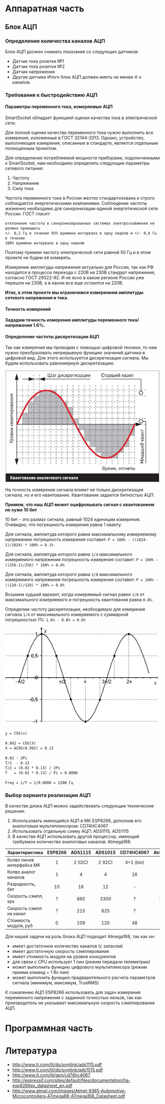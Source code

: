 # Аппаратная часть

## Блок АЦП

### Определение количества каналов АЦП
Блок АЦП должен снимать показания со следующих датчиков:
* Датчик тока розетки №1
* Датчик тока розетки №2
* Датчик напряжения
* Другие датчики
Итого блок АЦП должен иметь не менее 4-х каналов.

### Требования к быстродействию АЦП

#### Параметры переменного тока, измеряемые АЦП
SmartSocket обладает функцией оценки качества тока в электрической сети.

Для полной оценки качества переменного тока нужно выполнить все измерения, изложенные
в ГОСТ 32144-2013. Однако, устройство, выполняющее измерения, описанные в стандарте,
является отдельным полноценным проектом.

Для определения потребляемой мощности приборами, подключенными к SmartSocket, нам необходимо
определить следующие параметры сетевого питания:
1) Частоту
2) Напряжение
3) Силу тока

Частота переменного тока в России жестко стандартизована и строго соблюдается
энергетическими компаниями. Соблюдение частоты жизненно необходимо для синхронизации
единой энергетической сети России. ГОСТ гласит:
```
отклонение частоты в синхронизированных системах электроснабжения не должно превышать
+/- 0,2 Гц в течение 95% времени интервала в одну неделю и +/- 0,4 Гц в течение
100% времени интервала в одну неделю
```
Поэтому примем частоту электрической сети равной 50 Гц и в этом проекте не будем её
измерять.

Измерение амплитуды напряжения актуально для России, так как РФ находится в процессе
перехода c 220В на 230В стандарт напряжения, согласно ГОСТ 29322-92. И не ясно в каком
регионе России уже перешли на 230В, а в каком все еще остаются на 220В.

**Итак, в этом проекте мы ограничимся измерением амплитуды сетевого напряжения и тока.**

#### Точность измерений

**Зададим точность измерения амплитуды переменного тока/напряжения 1.6%.**

#### Определение частоты дискретизации АЦП
Так как измерения мы проводим с помощью цифровой техники, то нам нужно преобразовать
непрерывную функцию значений датчика в цифровой вид. Для этого используется дискретизация
сигнала. Мы будем использовать равномерную дискретизацию.

![Дискретизация сигнала](quantization_levels.jpg)

На точность измерения сигнала влияет не только дискретизация сигнала, но и его квантование.
Квантование задается битностью АЦП.

**Примем, что наш АЦП может оцифровывать сигнал с квантованием не хуже 10 бит**

10 бит - это размах сигнала, равный 1024 единицам измерения. Очевидно, что погрешность
измерения равна 1 кванту.

Для сигнала, амплитуда которого равна максимальному измеряемому напряжению погрешность
измерения составит: `P = 100% - ((1024-1)/1024) * 100% = 0.1%`

Для сигнала, амплитуда которого равна `1/4` максимального измеряемого напряжения погрешность
измерения составит: `P = 100% - ((256-1)/256) * 100% = 0.4%`

Для сигнала, амплитуда которого равна `1/8` максимального измеряемого напряжения погрешность
измерения составит: `P = 100% - ((128-1)/128) * 100% = 0.8%`

Возьмем худший вариант, когда измеряемый сигнал равен `1/8` от максимального измеряемого и
погрешность квантования равна `0.8%`.

Определим частоту дискретизации, необходимую для измерения сигнала `1/4` от максимального
измеряемого c суммарной погрешностью 1%:
`1.6% - 0.8% = 0.8%`

![Косинусоида](cos.gif)

```
y = COS(x)

0.992 = COS(X)
X = ACOS(0.992) = 0.13

0.02 - 2Pi
T/2  - 0.13
T/2 = (0.02 * 0.13) / 2Pi
T   = (0.02 * 0.13) / Pi = 0.0008

Freq = 1/T = 1/0.0008 = 1200 Гц
```

### Выбор варианта реализации АЦП
В качестве длока АЦП можно задействовать следующие технические решения:
1) Использовать имеющийся АЦП в МК ESP8266, дополнив его аналоговым
   мультиплексором: CD74HC4067
2) Использовать отдельную схему АЦП: ADS1115, ADS1115
3) В качестве АЦП использовать другой процессор, имеющий требуемое количество аналоговых
   каналов: Atmega168.

| Характеристика            | ESP8266 | ADS1115 | ADS1015 | CD74HC4067 | Atmega168 |
| --- | :---: | :---: | :---: | :---: | :---: |
| Колво пинов интерфейса MK | 1       | 2 (I2C) | 2 (I2C) | 4+1 (bin)  | 1 (Tx)    |
| Колво аналог каналов      | 1       | 4       | 4       | 16         | 8         |
| Разрадность, бит          | 10      | 16      | 12      | -          | 10        |
| Скорость сэмпл, sps       | ?       | 860     | 3300    | ?          | 15000     |
| Скорость сэмпл на канал   | ?       | 215     | 825     | ?          | 1875      |
| Стоимость модуля, руб     | 0       | 109     | 120     | 48         | 115       |

Для нашей задачи на роль блока АЦП подходит Atmega168, так как он:
* имеет достаточное количество каналов (с запасом)
* имеет достаточную скорость сэмплирования
* имеет стоимость модуля на уровне конкурентов
* для связи с CPU использует 1 пин (режим передачи телеметрии)
* может выполнить функцию цифрового мультиплексора (режим приема команд + 1 Rx пин)
* может выполнить функцию предварительного расчета параметров сигнала
  (минимум, максимум, TrueRMS)

К сожалению АЦП ESP8266 использовать для задач измерения переменного напряжения с заданной
точностью нельзя, так как производитель не указывает максимальную скорость сэмплирования АЦП.

# Программная часть







# Литература
* http://www.ti.com/lit/ds/symlink/ads1115.pdf
* http://www.ti.com/lit/ds/symlink/ads1015.pdf
* http://www.ti.com/lit/gpn/cd74hc4067
* http://espressif.com/sites/default/files/documentation/0a-esp8266ex_datasheet_en.pdf
* http://www.atmel.com/Images/Atmel-9365-Automotive-Microcontrollers-ATmega88-ATmega168_Datasheet.pdf
